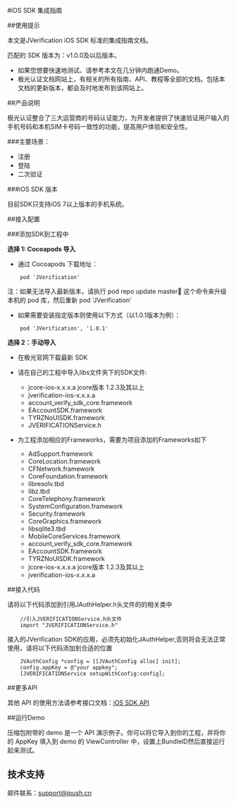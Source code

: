 #iOS SDK 集成指南

##使用提示

本文是JVerification iOS SDK 标准的集成指南文档。

匹配的 SDK 版本为：v1.0.0及以后版本。

+ 如果您想要快速地测试、请参考本文在几分钟内跑通Demo。
+ 极光认证文档网站上，有相关的所有指南、API、教程等全部的文档。包括本文档的更新版本，都会及时地发布到该网站上。

##产品说明

极光认证整合了三大运营商的号码认证能力，为开发者提供了快速验证用户输入的手机号码和本机SIM卡号码一致性的功能，提高用户体验和安全性。

###主要场景：

* 注册
* 登陆
* 二次验证

###iOS SDK 版本

目前SDK只支持iOS 7以上版本的手机系统。

##接入配置

###添加SDK到工程中

**选择 1: Cocoapods 导入**

+ 通过 Cocoapods 下载地址：

~~~
    pod 'JVerification'
~~~

注：如果无法导入最新版本，请执行 pod repo update master 这个命令来升级本机的 pod 库，然后重新 pod 'JVerification'

+ 如果需要安装指定版本则使用以下方式（以1.0.1版本为例）：

~~~
    pod 'JVerification', '1.0.1'
~~~

**选择 2：手动导入**

+ 在极光官网下载最新 SDK
+ 请在自己的工程中导入libs文件夹下的SDK文件:

    * jcore-ios-x.x.x.a  jcore版本 1.2.3及其以上
    * jverification-ios-x.x.x.a
    * account_verify_sdk_core.framework
    * EAccountSDK.framework
    * TYRZNoUISDK.framework
    * JVERIFICATIONService.h

+ 为工程添加相应的Frameworks，需要为项目添加的Frameworks如下

    * AdSupport.framework
    * CoreLocation.framework
    * CFNetwork.framework
    * CoreFoundation.framework
    * libresolv.tbd
    * libz.tbd
    * CoreTelephony.framework
    * SystemConfiguration.framework
    * Security.framework
    * CoreGraphics.framework
    * libsqlite3.tbd
    * MobileCoreServices.framework
    * account_verify_sdk_core.framework
    * EAccountSDK.framework
    * TYRZNoUISDK.framework
    * jcore-ios-x.x.x.a  jcore版本 1.2.3及其以上
    * jverification-ios-x.x.x.a

##接入代码

请将以下代码添加到引用JAuthHelper.h头文件的的相关类中

~~~
    //引入JVERIFICATIONService.h头文件
    import "JVERIFICATIONService.h"
~~~

接入的JVerification SDK的应用，必须先初始化JAuthHelper,否则将会无法正常使用，请将以下代码添加到合适的位置

~~~
    JVAuthConfig *config = [[JVAuthConfig alloc] init];
    config.appKey = @"your appkey";
    [JVERIFICATIONService setupWithConfig:config];
~~~

##更多API

其他 API 的使用方法请参考接口文档：[iOS SDK API](../ios_api)

##运行Demo

压缩包附带的 demo 是一个 API 演示例子。你可以将它导入到你的工程，并将你的
AppKey 填入到 demo 的 ViewController 中，设置上BundleID然后直接运行起来测试。

## 技术支持

邮件联系：[support&#64;jpush.cn](mailto:support&#64;jpush.cn)
